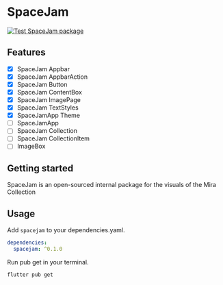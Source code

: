 # SpaceJam
[![Test SpaceJam package](https://github.com/PrismForDart/SpaceJam/actions/workflows/test_package.yml/badge.svg)](https://github.com/PrismForDart/SpaceJam/actions/workflows/test_package.yml)

## Features

- [x] SpaceJam Appbar
- [x] SpaceJam AppbarAction
- [x] SpaceJam Button
- [x] SpaceJam ContentBox
- [x] SpaceJam ImagePage
- [x] SpaceJam TextStyles
- [x] SpaceJamApp Theme
- [ ] SpaceJamApp
- [ ] SpaceJam Collection
- [ ] SpaceJam CollectionItem
- [ ] ImageBox

## Getting started

SpaceJam is an open-sourced internal package for the visuals of the Mira Collection

## Usage

Add `spacejam` to your dependencies.yaml.
```yaml
dependencies:
  spacejam: ^0.1.0
```

Run pub get in your terminal.
```console
flutter pub get
```
